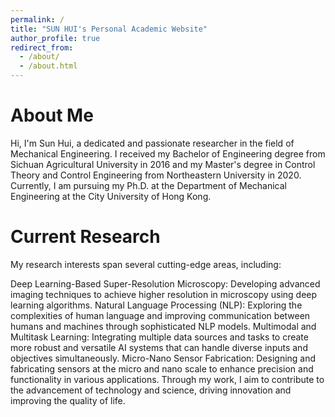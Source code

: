 ```yaml
---
permalink: /
title: "SUN HUI's Personal Academic Website"
author_profile: true
redirect_from: 
  - /about/
  - /about.html
---
```


About Me
======
Hi, I'm Sun Hui, a dedicated and passionate researcher in the field of Mechanical Engineering. I received my Bachelor of Engineering degree from Sichuan Agricultural University in 2016 and my Master's degree in Control Theory and Control Engineering from Northeastern University in 2020. Currently, I am pursuing my Ph.D. at the Department of Mechanical Engineering at the City University of Hong Kong.

Current Research
======
My research interests span several cutting-edge areas, including:

Deep Learning-Based Super-Resolution Microscopy: Developing advanced imaging techniques to achieve higher resolution in microscopy using deep learning algorithms.
Natural Language Processing (NLP): Exploring the complexities of human language and improving communication between humans and machines through sophisticated NLP models.
Multimodal and Multitask Learning: Integrating multiple data sources and tasks to create more robust and versatile AI systems that can handle diverse inputs and objectives simultaneously.
Micro-Nano Sensor Fabrication: Designing and fabricating sensors at the micro and nano scale to enhance precision and functionality in various applications.
Through my work, I aim to contribute to the advancement of technology and science, driving innovation and improving the quality of life.
